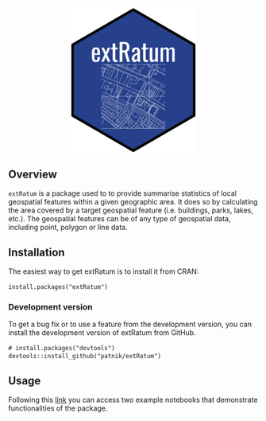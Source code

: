 
<p align="center">
  <img width="250" src="sticker.png">
</p>

## Overview

`extRatum` is a package used to to provide summarise statistics of local geospatial features within a given geographic area. It does so by calculating the area covered by a target geospatial feature (i.e. buildings, parks, lakes, etc.). The geospatial features can be of any type of geospatial data, including point, polygon or line data. 


## Installation
The easiest way to get extRatum is to install it from CRAN:

```{r, eval = FALSE}
install.packages("extRatum")
```

### Development version

To get a bug fix or to use a feature from the development version, you can install 
the development version of extRatum from GitHub.

```{r, eval = FALSE}
# install.packages("devtools")
devtools::install_github("patnik/extRatum")
```

## Usage

Following this [link](https://github.com/patnik/extRatum_examples) you can access two example notebooks that demonstrate functionalities of the package.


